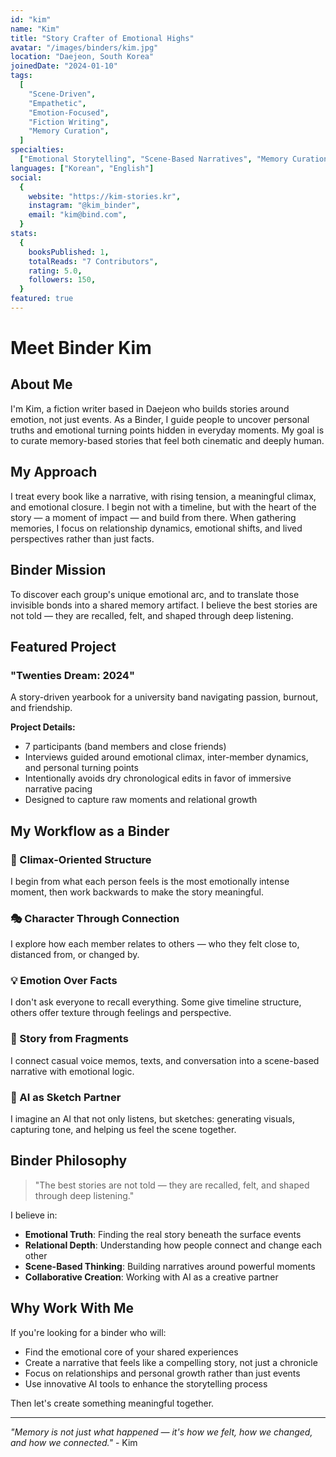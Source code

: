 ```yaml
---
id: "kim"
name: "Kim"
title: "Story Crafter of Emotional Highs"
avatar: "/images/binders/kim.jpg"
location: "Daejeon, South Korea"
joinedDate: "2024-01-10"
tags:
  [
    "Scene-Driven",
    "Empathetic",
    "Emotion-Focused",
    "Fiction Writing",
    "Memory Curation",
  ]
specialties:
  ["Emotional Storytelling", "Scene-Based Narratives", "Memory Curation"]
languages: ["Korean", "English"]
social:
  {
    website: "https://kim-stories.kr",
    instagram: "@kim_binder",
    email: "kim@bind.com",
  }
stats:
  {
    booksPublished: 1,
    totalReads: "7 Contributors",
    rating: 5.0,
    followers: 150,
  }
featured: true
---
```


# Meet Binder Kim

## About Me

I'm Kim, a fiction writer based in Daejeon who builds stories around emotion, not just events. As a Binder, I guide people to uncover personal truths and emotional turning points hidden in everyday moments. My goal is to curate memory-based stories that feel both cinematic and deeply human.

## My Approach

I treat every book like a narrative, with rising tension, a meaningful climax, and emotional closure. I begin not with a timeline, but with the heart of the story — a moment of impact — and build from there. When gathering memories, I focus on relationship dynamics, emotional shifts, and lived perspectives rather than just facts.

## Binder Mission

To discover each group's unique emotional arc, and to translate those invisible bonds into a shared memory artifact. I believe the best stories are not told — they are recalled, felt, and shaped through deep listening.

## Featured Project

### "Twenties Dream: 2024"

A story-driven yearbook for a university band navigating passion, burnout, and friendship.

**Project Details:**

- 7 participants (band members and close friends)
- Interviews guided around emotional climax, inter-member dynamics, and personal turning points
- Intentionally avoids dry chronological edits in favor of immersive narrative pacing
- Designed to capture raw moments and relational growth

## My Workflow as a Binder

### 🧭 Climax-Oriented Structure

I begin from what each person feels is the most emotionally intense moment, then work backwards to make the story meaningful.

### 🎭 Character Through Connection

I explore how each member relates to others — who they felt close to, distanced from, or changed by.

### 💡 Emotion Over Facts

I don't ask everyone to recall everything. Some give timeline structure, others offer texture through feelings and perspective.

### 🧵 Story from Fragments

I connect casual voice memos, texts, and conversation into a scene-based narrative with emotional logic.

### 🤖 AI as Sketch Partner

I imagine an AI that not only listens, but sketches: generating visuals, capturing tone, and helping us feel the scene together.

## Binder Philosophy

> "The best stories are not told — they are recalled, felt, and shaped through deep listening."

I believe in:

- **Emotional Truth**: Finding the real story beneath the surface events
- **Relational Depth**: Understanding how people connect and change each other
- **Scene-Based Thinking**: Building narratives around powerful moments
- **Collaborative Creation**: Working with AI as a creative partner

## Why Work With Me

If you're looking for a binder who will:

- Find the emotional core of your shared experiences
- Create a narrative that feels like a compelling story, not just a chronicle
- Focus on relationships and personal growth rather than just events
- Use innovative AI tools to enhance the storytelling process

Then let's create something meaningful together.

---

_"Memory is not just what happened — it's how we felt, how we changed, and how we connected."_ - Kim
